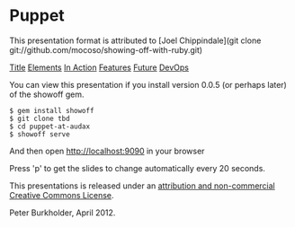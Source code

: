 # Puppet #

This presentation format is attributed to [Joel Chippindale](git clone git://github.com/mocoso/showing-off-with-ruby.git)

[Title](title)
[Elements](elements)
[In Action](inaction)
[Features](features)
[Future](future)
[DevOps](devops)

You can view this presentation if you install version 0.0.5 (or perhaps later) of the showoff gem.

    $ gem install showoff
    $ git clone tbd
    $ cd puppet-at-audax
    $ showoff serve

And then open [http://localhost:9090](http://localhost:9090) in your browser

Press 'p' to get the slides to change automatically every 20 seconds.

This presentations is released under an [attribution and non-commercial Creative Commons License](http://creativecommons.org/licenses/by-nc/2.0/uk/).

Peter Burkholder, April 2012.
